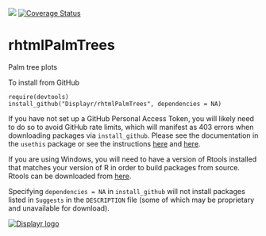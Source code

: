[![](https://travis-ci.org/Displayr/rhtmlPalmTrees.svg?branch=master)](https://travis-ci.org/Displayr/rhtmlPalmTrees/)
[![Coverage Status](https://coveralls.io/repos/github/Displayr/rhtmlPalmTrees/badge.svg?branch=master)](https://coveralls.io/github/Displayr/rhtmlPalmTrees?branch=master)
# rhtmlPalmTrees

Palm tree plots

To install from GitHub
```
require(devtools)
install_github("Displayr/rhtmlPalmTrees", dependencies = NA)
```

If you have not set up a GitHub Personal Access Token, you will likely need to do so to avoid 
GitHub rate limits, which will manifest as 403 errors when downloading packages via
`install_github`. Please see the documentation in the `usethis` package or see the 
instructions [here](https://docs.github.com/en/authentication/keeping-your-account-and-data-secure/creating-a-personal-access-token) and [here](https://docs.github.com/en/authentication/keeping-your-account-and-data-secure/creating-a-personal-access-token).

If you are using Windows, you will need to have a version of Rtools installed that matches your
version of R in order to build packages from source. Rtools can be downloaded from
[here](https://cran.r-project.org/bin/windows/Rtools/).

Specifying `dependencies = NA` in `install_github` will not install packages listed
in `Suggests` in the `DESCRIPTION` file (some of which may be proprietary and unavailable for download).

[![Displayr logo](https://mwmclean.github.io/img/logo-header.png)](https://www.displayr.com)
